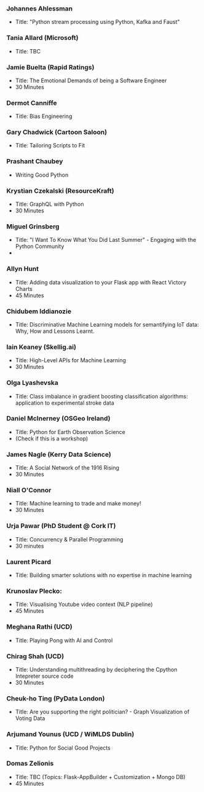 
### Johannes Ahlessman
* Title: "Python stream processing using Python, Kafka and Faust"

### Tania Allard (Microsoft)
* Title: TBC

### Jamie Buelta (Rapid Ratings)
* Title: The Emotional Demands of being a Software Engineer
* 30 Minutes

### Dermot Canniffe
* Title: Bias Engineering

### Gary Chadwick (Cartoon Saloon)
* Title: Tailoring Scripts to Fit

### Prashant Chaubey
* Writing Good Python

### Krystian Czekalski (ResourceKraft)
* Title: GraphQL with Python
* 30 Minutes

### Miguel Grinsberg
* Title: "I Want To Know What You Did Last Summer" - Engaging with the Python Community
* 
### Allyn Hunt
* Title: Adding data visualization to your Flask app with React Victory Charts
* 45 Minutes

### Chidubem Iddianozie
* Title: Discriminative Machine Learning models for semantifying IoT data: Why, How and Lessons Learnt.

### Iain Keaney (Skellig.ai)
* Title: High-Level APIs for Machine Learning
* 30 Minutes

### Olga Lyashevska
* Title: Class imbalance in gradient boosting classification algorithms: application to experimental stroke data


### Daniel McInerney (OSGeo Ireland)
* Title: Python for Earth Observation Science
* (Check if this is a workshop)

### James Nagle (Kerry Data Science)
* Title: A Social Network of the 1916 Rising
* 30 Minutes

### Niall O'Connor 
* Title: Machine learning to trade and make money!
* 30 Minutes

### Urja Pawar (PhD Student @ Cork IT)
* Title:  Concurrency & Parallel Programming 
* 30 minutes

### Laurent Picard
* Title: Building smarter solutions with no expertise in machine learning

### Krunoslav Plecko:
* Title: Visualising Youtube video context (NLP pipeline)
* 45 Minutes

### Meghana Rathi (UCD)
* Title: Playing Pong with AI and Control

### Chirag Shah (UCD)
* Title: Understanding multithreading by deciphering the Cpython Intepreter source code
* 30 Minutes

### Cheuk-ho Ting (PyData London)
* Title: Are you supporting the right politician? - Graph Visualization of Voting Data

### Arjumand Younus (UCD / WiMLDS Dublin)
* Title: Python for Social Good Projects

### Domas Zelionis
* Title: TBC (Topics: Flask-AppBuilder + Customization + Mongo DB)
* 45 Minutes
